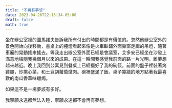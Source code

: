 ```yaml
---
title: "不再有夢想"
date: 2023-04-26T22:15:34-05:00
draft: false
math: true
---
```


坐在辦公室裡的圖馬諾夫告訴我所有付出的時間都是有價值的。忽然他辦公室外的景色開始向後移動，書桌上的檯燈看起來像是火車臥鋪外面靠窗走廊的吊燈，隨著車廂的晃動搖來搖去。等我走出辦公室外面已經是會議室，艾多安已經坐在沙發上滿意地檢閱我幾個月以來的成果。在這一瞬間我感覺我前面的路一片光明，離夢想越來越近。晚上我回到公寓見到餐桌上已經擺好了我的碗筷，前面的盤子裡裝著烤雞腿，炒捲心菜，和土豆胡蘿蔔燉肉。碗裡盛滿了飯。桌子靠牆的地方點著我最喜歡的南瓜香草味蠟燭。

如果這不是一場夢該有多好。

我寧願永遠都無法入睡，寧願永遠都不會再有夢想。
